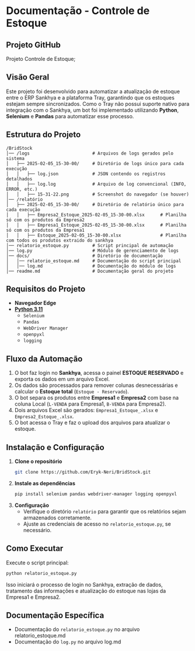 # Documentação - Controle de Estoque

## Projeto GitHub
Projeto Controle de Estoque;

## Visão Geral

Este projeto foi desenvolvido para automatizar a atualização de estoque entre o ERP Sankhya e a plataforma Tray, garantindo que os estoques estejam sempre sincronizados. Como o Tray não possui suporte nativo para integração com o Sankhya, um bot foi implementado utilizando **Python**, **Selenium** e **Pandas** para automatizar esse processo.

## Estrutura do Projeto

```
/BridStock
│── /logs                        # Arquivos de logs gerados pelo sistema  
│   ├── 2025-02-05_15-30-00/     # Diretório de logs único para cada execução
│   │   ├── log.json             # JSON contendo os registros detalhados
│   │   ├── log.log              # Arquivo de log convencional (INFO, ERROR, etc.)
│   │   ├── 15-31-22.png         # Screenshot do navegador (se houver)
│── /relatório  
│   ├── 2025-02-05_15-30-00/     # Diretório de relatório único para cada execução
│   │   ├── Empresa2_Estoque_2025-02-05_15-30-00.xlsx      # Planilha só com os produtos da Empresa2
│   │   ├── Empresa1_Estoque_2025-02-05_15-30-00.xlsx      # Planilha só com os produtos da Empresa1
│   │   ├── Estoque_2025-02-05_15-30-00.xlsx               # Planilha com todos os produtos extraido do sankhya
│── relatorio_estoque.py         # Script principal de automação
│── log.py                       # Módulo de gerenciamento de logs
│── docs/                        # Diretório de documentação
│   │── relatorio_estoque.md     # Documentação do script principal
│   │── log.md                   # Documentação do módulo de logs
│── readme.md                    # Documentação geral do projeto
```
## Requisitos do Projeto
- **Navegador Edge**
- **[Python 3.11](https://apps.microsoft.com/detail/9nrwmjp3717k?hl=neutral&gl=BR&ocid=pdpshare)**
    - `Selenium`
    - `Pandas`
    - `WebDriver Manager`
    - `openpyxl`
    - `logging`


## Fluxo da Automação
1. O bot faz login no **Sankhya**, acessa o painel **ESTOQUE RESERVADO** e exporta os dados em um arquivo Excel.
2. Os dados são processados para remover colunas desnecessárias e calcular o **Estoque total** (`Estoque - Reservado`).
3. O bot separa os produtos entre **Empresa1** e **Empresa2** com base na coluna Local (`L-VENDA` para Empresa1, `B-VENDA` para Empresa2).
4. Dois arquivos Excel são gerados: `Empresa1_Estoque_.xlsx` e `Empresa2_Estoque_.xlsx`.
5. O bot acessa o Tray e faz o upload dos arquivos para atualizar o estoque.

## Instalação e Configuração

1. **Clone o repositório**
   ```sh
   git clone https://github.com/Eryk-Neri/BridStock.git
   ```
2. **Instale as dependências**
   ```sh
   pip install selenium pandas webdriver-manager logging openpyxl
   ```
3. **Configuração**
   - Verifique o diretório `relatório` para garantir que os relatórios sejam armazenados corretamente.
   - Ajuste as credenciais de acesso no `relatorio_estoque.py`, se necessário.

## Como Executar

Execute o script principal:
```sh
python relatorio_estoque.py
```

Isso iniciará o processo de login no Sankhya, extração de dados, tratamento das informações e atualização do estoque nas lojas da Empresa1 e Empresa2.

## Documentação Específica

- Documentação do `relatorio_estoque.py` no arquivo relatorio_estoque.md
- Documentação do `log.py` no arquivo log.md